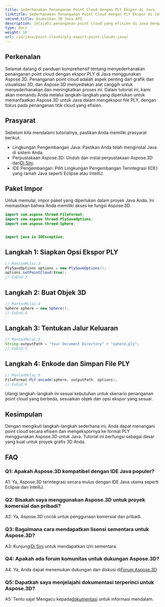 ```yaml
---
title: Sederhanakan Penanganan Point Cloud dengan PLY Ekspor di Java
linktitle: Sederhanakan Penanganan Point Cloud dengan PLY Ekspor di Java
second_title: Asumsikan.3D Java API
description: Jelajahi penanganan point cloud yang efisien di Java dengan Aspose.3D. Pelajari cara mengekspor file PLY dengan mudah. Tingkatkan proyek grafis 3D Anda dengan panduan langkah demi langkah kami.
type: docs
weight: 16
url: /id/java/point-clouds/ply-export-point-clouds-java/
---
```

## Perkenalan

Selamat datang di panduan komprehensif tentang menyederhanakan penanganan point cloud dengan ekspor PLY di Java menggunakan Aspose.3D. Penanganan point cloud adalah aspek penting dari grafik dan visualisasi 3D, dan Aspose.3D menyediakan alat canggih untuk menyederhanakan dan meningkatkan proses ini. Dalam tutorial ini, kami akan memandu Anda melalui langkah-langkah yang diperlukan untuk memanfaatkan Aspose.3D untuk Java dalam mengekspor file PLY, dengan fokus pada penanganan titik cloud yang efisien.

## Prasyarat

Sebelum kita mendalami tutorialnya, pastikan Anda memiliki prasyarat berikut:

- Lingkungan Pengembangan Java: Pastikan Anda telah menginstal Java di sistem Anda.
-  Perpustakaan Aspose.3D: Unduh dan instal perpustakaan Aspose.3D dari[Di Sini](https://releases.aspose.com/3d/java/).
- IDE Pengembangan: Pilih Lingkungan Pengembangan Terintegrasi (IDE) yang ramah Java seperti Eclipse atau IntelliJ.

## Paket Impor

Untuk memulai, impor paket yang diperlukan dalam proyek Java Anda. Ini memastikan bahwa Anda memiliki akses ke fungsi Aspose.3D.

```java
import com.aspose.threed.FileFormat;
import com.aspose.threed.PlySaveOptions;
import com.aspose.threed.Sphere;


import java.io.IOException;
```

## Langkah 1: Siapkan Opsi Ekspor PLY

```java
// MantanMulai:3
PlySaveOptions options = new PlySaveOptions();
options.setPointCloud(true);
// ExEnd:3
```

## Langkah 2: Buat Objek 3D

```java
// MantanMulai:4
Sphere sphere = new Sphere();
// ExEnd:4
```

## Langkah 3: Tentukan Jalur Keluaran

```java
// MantanMulai:5
String outputPath = "Your Document Directory" + "sphere.ply";
// ExEnd:5
```

## Langkah 4: Enkode dan Simpan File PLY

```java
// MantanMulai:6
FileFormat.PLY.encode(sphere, outputPath, options);
// ExEnd:6
```

Ulangi langkah-langkah ini sesuai kebutuhan untuk skenario penanganan point cloud yang berbeda, sesuaikan objek dan opsi ekspor yang sesuai.

## Kesimpulan

Dengan mengikuti langkah-langkah sederhana ini, Anda dapat menangani point cloud secara efisien dan mengekspornya ke format PLY menggunakan Aspose.3D untuk Java. Tutorial ini berfungsi sebagai dasar yang kuat untuk proyek grafis 3D Anda.

## FAQ

### Q1: Apakah Aspose.3D kompatibel dengan IDE Java populer?

A1: Ya, Aspose.3D terintegrasi secara mulus dengan IDE Java utama seperti Eclipse dan IntelliJ.

### Q2: Bisakah saya menggunakan Aspose.3D untuk proyek komersial dan pribadi?

A2: Ya, Aspose.3D cocok untuk penggunaan komersial dan pribadi.

### Q3: Bagaimana cara mendapatkan lisensi sementara untuk Aspose.3D?

 A3: Kunjungi[Di Sini](https://purchase.aspose.com/temporary-license/) untuk mendapatkan izin sementara.

### Q4: Apakah ada forum komunitas untuk dukungan Aspose.3D?

 A4: Ya, Anda dapat menemukan dukungan dan diskusi di[Forum Aspose.3D](https://forum.aspose.com/c/3d/18).

### Q5: Dapatkah saya menjelajahi dokumentasi terperinci untuk Aspose.3D?

 A5: Tentu saja! Mengacu kepada[dokumentasi](https://reference.aspose.com/3d/java/) untuk informasi mendalam.